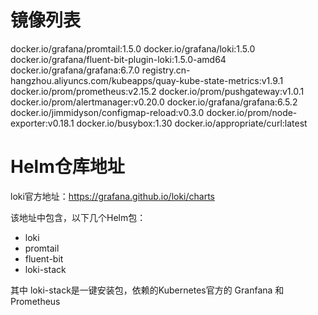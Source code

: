 # 镜像列表

docker.io/grafana/promtail:1.5.0
docker.io/grafana/loki:1.5.0
docker.io/grafana/fluent-bit-plugin-loki:1.5.0-amd64
docker.io/grafana/grafana:6.7.0
registry.cn-hangzhou.aliyuncs.com/kubeapps/quay-kube-state-metrics:v1.9.1
docker.io/prom/prometheus:v2.15.2
docker.io/prom/pushgateway:v1.0.1
docker.io/prom/alertmanager:v0.20.0
docker.io/grafana/grafana:6.5.2
docker.io/jimmidyson/configmap-reload:v0.3.0
docker.io/prom/node-exporter:v0.18.1
docker.io/busybox:1.30
docker.io/appropriate/curl:latest     

# Helm仓库地址

loki官方地址：https://grafana.github.io/loki/charts

该地址中包含，以下几个Helm包：

- loki
- promtail
- fluent-bit
- loki-stack

其中 loki-stack是一键安装包，依赖的Kubernetes官方的 Granfana 和 Prometheus 


# 

